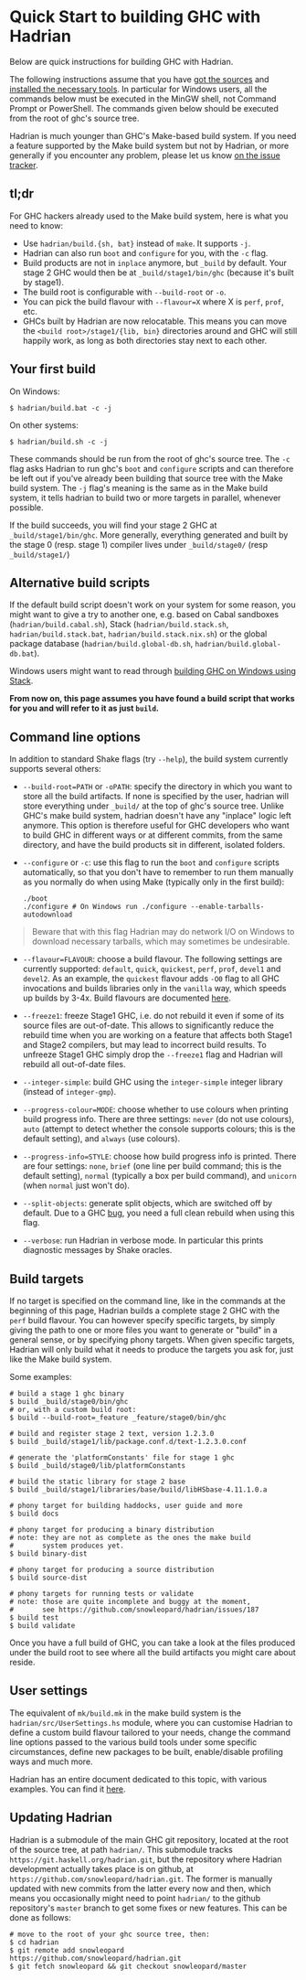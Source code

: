 # Quick Start to building GHC with Hadrian



Below are quick instructions for building GHC with Hadrian.



The following instructions assume that you have [got the sources](building/getting-the-sources) and [installed the necessary tools](building/preparation).  In particular for Windows users, all the commands below must be executed in the MinGW shell, not Command Prompt or PowerShell. The commands given below should be executed from the root of ghc's source tree.



Hadrian is much younger than GHC's Make-based build system. If you need a feature supported by the Make build system but not by Hadrian, or more generally if you encounter any problem, please let us know [
on the issue tracker](https://github.com/snowleopard/hadrian/issues).


## tl;dr



For GHC hackers already used to the Make build system, here is what you need to know:


- Use `hadrian/build.{sh, bat}` instead of `make`. It supports `-j`.
- Hadrian can also run `boot` and `configure` for you, with the `-c` flag.
- Build products are not in `inplace` anymore, but `_build` by default. Your stage 2 GHC would then be at `_build/stage1/bin/ghc` (because it's built by stage1).
- The build root is configurable with `--build-root` or `-o`.
- You can pick the build flavour with `--flavour=X` where X is `perf`, `prof`, etc.
- GHCs built by Hadrian are now relocatable. This means you can move the `<build root>/stage1/{lib, bin}` directories around and GHC will still happily work, as long as both directories stay next to each other.

## Your first build



On Windows:


```
$ hadrian/build.bat -c -j
```


On other systems:


```
$ hadrian/build.sh -c -j
```


These commands should be run from the root of ghc's source tree. The `-c` flag asks Hadrian to run ghc's `boot` and `configure` scripts and can therefore be left out if you've already been building that source tree with the Make build system. The `-j` flag's meaning is the same as in the Make build system, it tells hadrian to build two or more targets in parallel, whenever possible.



If the build succeeds, you will find your stage 2 GHC at `_build/stage1/bin/ghc`. More generally, everything generated and built by the stage 0 (resp. stage 1) compiler lives under `_build/stage0/` (resp `_build/stage1/`)


## Alternative build scripts



If the default build script doesn't work on your system for some reason, you might want to give a try to another one, e.g. based on Cabal sandboxes (`hadrian/build.cabal.sh`), Stack (`hadrian/build.stack.sh`, `hadrian/build.stack.bat`, `hadrian/build.stack.nix.sh`) or the global package database (`hadrian/build.global-db.sh`, `hadrian/build.global-db.bat`).



Windows users might want to read through [
building GHC on Windows using Stack](https://github.com/snowleopard/hadrian/blob/master/doc/windows.md).



**From now on, this page assumes you have found a build script that works for you and will refer to it as just `build`.**


## Command line options



In addition to standard Shake flags (try `--help`), the build system
currently supports several others:


- `--build-root=PATH` or `-oPATH`: specify the directory in which you want to store all the build artifacts. If none is specified by the user, hadrian will store everything under `_build/` at the top of ghc's source tree. Unlike GHC's make build system, hadrian doesn't have any "inplace" logic left anymore. This option is therefore useful for GHC developers who want to build GHC in different ways or at different commits, from the same directory, and have the build products sit in different, isolated folders.

- `--configure` or `-c`: use this flag to run the `boot` and `configure` scripts automatically, so that you don't have to remember to run them manually as you normally do when using Make (typically only in the first build):

  ```
  ./boot
  ./configure # On Windows run ./configure --enable-tarballs-autodownload
  ```

>
>
> Beware that with this flag Hadrian may do network I/O on Windows to download necessary tarballs, which may sometimes be undesirable.
>
>

- `--flavour=FLAVOUR`: choose a build flavour. The following settings are currently supported: `default`, `quick`, `quickest`, `perf`, `prof`, `devel1` and `devel2`. As an example, the `quickest` flavour adds `-O0` flag to all GHC invocations and builds libraries only in the `vanilla` way, which speeds up builds by 3-4x. Build flavours are documented [
  here](https://github.com/snowleopard/hadrian/blob/master/doc/flavours.md).

- `--freeze1`: freeze Stage1 GHC, i.e. do not rebuild it even if some of its source files are out-of-date. This allows to significantly reduce the rebuild time when you are working on a feature that affects both Stage1 and Stage2 compilers, but may lead to incorrect build results. To unfreeze Stage1 GHC simply drop the `--freeze1` flag and Hadrian will rebuild all out-of-date files.

- `--integer-simple`: build GHC using the `integer-simple` integer library (instead of `integer-gmp`).

- `--progress-colour=MODE`: choose whether to use colours when printing build progress info. There are three settings: `never` (do not use colours), `auto` (attempt to detect whether the console supports colours; this is the default setting), and `always` (use colours).

- `--progress-info=STYLE`: choose how build progress info is printed. There are four settings: `none`, `brief` (one line per build command; this is the default setting), `normal` (typically a box per build command), and `unicorn` (when `normal` just won't do).

- `--split-objects`: generate split objects, which are switched off by default. Due to a GHC [
  bug](https://ghc.haskell.org/trac/ghc/ticket/11315), you need a full clean rebuild when using this flag.

- `--verbose`: run Hadrian in verbose mode. In particular this prints diagnostic messages by Shake oracles.

## Build targets



If no target is specified on the command line, like in the commands at the beginning of this page, Hadrian builds a complete stage 2 GHC with the `perf` build flavour. You can however specify specific targets, by simply giving the path to one or more files you want to generate or "build" in a general sense, or by specifying phony targets. When given specific targets, Hadrian will only build what it needs to produce the targets you ask for, just like the Make build system.



Some examples:


```
# build a stage 1 ghc binary
$ build _build/stage0/bin/ghc
# or, with a custom build root:
$ build --build-root=_feature _feature/stage0/bin/ghc

# build and register stage 2 text, version 1.2.3.0
$ build _build/stage1/lib/package.conf.d/text-1.2.3.0.conf

# generate the 'platformConstants' file for stage 1 ghc
$ build _build/stage0/lib/platformConstants

# build the static library for stage 2 base
$ build _build/stage1/libraries/base/build/libHSbase-4.11.1.0.a

# phony target for building haddocks, user guide and more
$ build docs

# phony target for producing a binary distribution
# note: they are not as complete as the ones the make build
#       system produces yet.
$ build binary-dist

# phony target for producing a source distribution
$ build source-dist

# phony targets for running tests or validate
# note: those are quite incomplete and buggy at the moment,
#       see https://github.com/snowleopard/hadrian/issues/187 
$ build test
$ build validate
```


Once you have a full build of GHC, you can take a look at the files produced under the build root to see where all the build artifacts you might care about reside.


## User settings



The equivalent of `mk/build.mk` in the make build system is the `hadrian/src/UserSettings.hs` module, where you can customise Hadrian to define a custom build flavour tailored to your needs, change the command line options passed to the various build tools under some specific circumstances, define new packages to be built, enable/disable profiling ways and much more.



Hadrian has an entire document dedicated to this topic, with various examples. You can find it [
here](https://github.com/snowleopard/hadrian/blob/master/doc/user-settings.md).


## Updating Hadrian



Hadrian is a submodule of the main GHC git repository, located at the root of the source tree, at path `hadrian/`. This submodule tracks `https://git.haskell.org/hadrian.git`, but the repository where Hadrian development actually takes place is on github, at `https://github.com/snowleopard/hadrian.git`. The former is manually updated with new commits from the latter every now and then, which means you occasionally might need to point `hadrian/` to the github repository's `master` branch to get some fixes or new features. This can be done as follows:


```
# move to the root of your ghc source tree, then:
$ cd hadrian
$ git remote add snowleopard https://github.com/snowleopard/hadrian.git
$ git fetch snowleopard && git checkout snowleopard/master
```